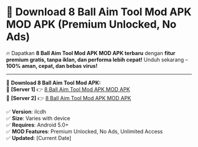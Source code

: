 # 🚀 Download 8 Ball Aim Tool Mod APK MOD APK (Premium Unlocked, No Ads)  

🔥 Dapatkan **8 Ball Aim Tool Mod APK MOD APK terbaru** dengan **fitur premium gratis, tanpa iklan, dan performa lebih cepat!** Unduh sekarang – **100% aman, cepat, dan bebas virus!**  

---


🔽 **Download 8 Ball Aim Tool Mod APK:**  
🔹 **[Server 1]** 👉 [8 Ball Aim Tool Mod APK MOD APK](https://apkcomod.com?title=8_Ball_Aim_Tool_Mod_APK)  
🔹 **[Server 2]** 👉 [8 Ball Aim Tool Mod APK MOD APK](https://apkcomod.com?title=8_Ball_Aim_Tool_Mod_APK)  


✅ **Version**: ilcdh  
✅ **Size**: Varies with device  
✅ **Requires**: Android 5.0+  
✅ **MOD Features**: Premium Unlocked, No Ads, Unlimited Access  
✅ **Updated**: [Current Date]  